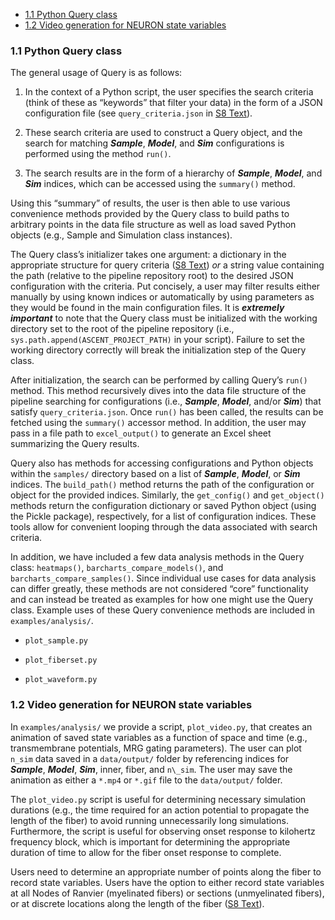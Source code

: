 - [1.1 Python Query class](https://github.com/wmglab-duke/ascent/wiki/S33:-Data-analysis-tools#11-python-query-class)
- [1.2 Video generation for NEURON state variables](https://github.com/wmglab-duke/ascent/wiki/S33:-Data-analysis-tools#12-video-generation-for-neuron-state-variables)

### 1.1 Python Query class

The general usage of Query is as follows:

1.  In the context of a Python script, the user specifies the search
    criteria (think of these as “keywords” that filter your data) in the
    form of a JSON configuration file (see `query_criteria.json` in [S8 Text](https://github.com/wmglab-duke/ascent/wiki/S8:-JSON-file-parameter-guide)).

2.  These search criteria are used to construct a Query object, and the
    search for matching ***Sample***, ***Model***, and ***Sim***
    configurations is performed using the method `run()`.

3.  The search results are in the form of a hierarchy of ***Sample***,
    ***Model***, and ***Sim*** indices, which can be accessed using the
    `summary()` method. 

Using this “summary” of results, the user is then able to use various
convenience methods provided by the Query class to build paths to
arbitrary points in the data file structure as well as load saved Python
objects (e.g., Sample and Simulation class instances).

The Query class’s initializer takes one argument: a dictionary in the
appropriate structure for query criteria ([S8 Text](https://github.com/wmglab-duke/ascent/wiki/S8:-JSON-file-parameter-guide)) *or* a string value containing
the path (relative to the pipeline repository root) to the desired JSON
configuration with the criteria. Put concisely, a user may filter
results either manually by using known indices or automatically by using
parameters as they would be found in the main configuration files. It is
***extremely important*** to note that the Query class must be
initialized with the working directory set to the root of the pipeline
repository (i.e., `sys.path.append(ASCENT_PROJECT_PATH)` in your
script). Failure to set the working directory correctly will break the
initialization step of the Query class.

After initialization, the search can be performed by calling Query’s
`run()` method. This method recursively dives into the data file structure
of the pipeline searching for configurations (i.e., ***Sample***,
***Model***, and/or ***Sim***) that satisfy `query_criteria.json`. Once
`run()` has been called, the results can be fetched using the `summary()`
accessor method. In addition, the user may pass in a file path to
`excel_output()` to generate an Excel sheet summarizing the Query
results.

Query also has methods for accessing configurations and Python objects
within the `samples/` directory based on a list of ***Sample***,
***Model***, or ***Sim*** indices. The `build_path()` method returns the
path of the configuration or object for the provided indices. Similarly,
the `get_config()` and `get_object()` methods return the configuration
dictionary or saved Python object (using the Pickle package),
respectively, for a list of configuration indices. These tools allow for
convenient looping through the data associated with search criteria.

In addition, we have included a few data analysis methods in the Query
class: `heatmaps()`, `barcharts_compare_models()`, and
`barcharts_compare_samples()`. Since individual use cases for data
analysis can differ greatly, these methods are not considered “core”
functionality and can instead be treated as examples for how one might
use the Query class. Example uses of these Query
convenience methods are included in `examples/analysis/`.

  - `plot_sample.py`

  - `plot_fiberset.py`

  - `plot_waveform.py`

### 1.2 Video generation for NEURON state variables

In `examples/analysis/` we provide a script, `plot_video.py`, that creates
an animation of saved state variables as a function of space and time
(e.g., transmembrane potentials, MRG gating parameters). The user can
plot `n_sim` data saved in a `data/output/` folder by referencing indices
for ***Sample***, ***Model***, ***Sim***, inner, fiber, and `n\_sim`. The
user may save the animation as either a `*.mp4` or `*.gif` file to the
`data/output/` folder.

The `plot_video.py` script is useful for determining necessary simulation
durations (e.g., the time required for an action potential to propagate
the length of the fiber) to avoid running unnecessarily long
simulations. Furthermore, the script is useful for observing onset
response to kilohertz frequency block, which is important for
determining the appropriate duration of time to allow for the fiber
onset response to complete.

Users need to determine an appropriate number of points along the fiber
to record state variables. Users have the option to either record state
variables at all Nodes of Ranvier (myelinated fibers) or sections
(unmyelinated fibers), or at discrete locations along the length of the
fiber ([S8 Text](https://github.com/wmglab-duke/ascent/wiki/S8:-JSON-file-parameter-guide)).